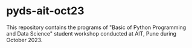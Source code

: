 # pyds-ait-oct23
This repository contains the programs of "Basic of Python Programming and Data Science" student workshop conducted at AIT, Pune during October 2023.
